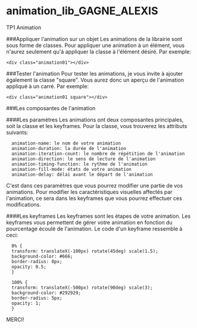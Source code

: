 animation_lib_GAGNE_ALEXIS
==========================

TP1 Animation 


###Appliquer l'animation sur un objet
Les animations de la librairie sont sous forme de classes. Pour appliquer une animation à un élément, 
vous n'aurez seulement qu'à appliquer la classe à l'élément désiré.
Par exemple: 
```
<div class="animation01"></div>
```


###Tester l'animation
Pour tester les animations, je vous invite à ajouter également la classe "square". Vous aurez donc un aperçu de
l'animation appliqué à un carré.
Par exemple: 
```
<div class="animation01 square"></div>
```


###Les composantes de l'animation

####Les paramètres
Les animations ont deux composantes principales, soit la classe et les keyframes. Pour la classe, vous trouverez 
les attributs suivants:

```
  animation-name: le nom de votre animation
  animation-duration: la durée de l'animation
  animation-iteration-count: le nombre de répétition de l'animation
  animation-direction: le sens de lecture de l'animation
  animation-timing-function: le rythme de l'animation
  animation-fill-mode: états de votre animation
  animation-delay: délai avant le départ de l'animation
```

C'est dans ces paramètres que vous pourrez modifier une partie de vos animations. Pour modifier les caractéristiques
visuelles affectés par l'animation, ce sera dans les keyframes que vous pourrez effectuer ces modifications.

####Les keyframes
Les keyframes sont les étapes de votre animation. Les keyframes vous permettent de gérer votre animation en fonction 
du pourcentage écoulé de l'animation. Le code d'un keyframe ressemble à ceci:

```
  0% {
  transform: translateX(-100px) rotate(45deg) scale(1.5);
  background-color: #666;
  border-radius: 0px;
  opacity: 0.5;
  }

  100% {
  transform: translateX(-500px) rotate(90deg) scale(3);
  background-color: #292929;
  border-radius: 5px;
  opacity: 1;
  }
```



MERCI!
